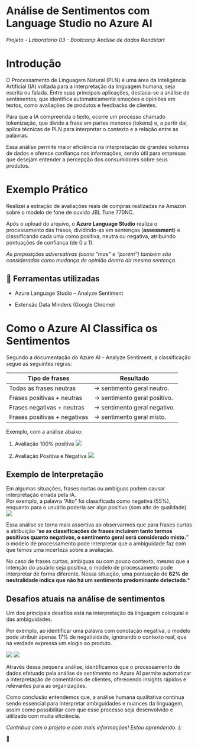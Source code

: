   

# Análise de Sentimentos com Language Studio no Azure AI

*Projeto - Laboratório 03 - Bootcamp Análise de dados Randstart*


 
# Introdução



O Processamento de Linguagem Natural (PLN) é uma área da Inteligência Artificial (IA) voltada para a interpretação da linguagem humana, seja escrita ou falada. Entre suas principais aplicações, destaca-se a análise de sentimentos, que identifica automaticamente emoções e opiniões em textos, como avaliações de produtos e feedbacks de clientes.

Para que a IA compreenda o texto, ocorre um processo chamado tokenização, que divide a frase em partes menores (tokens) e, a partir daí, aplica técnicas de PLN para interpretar o contexto e a relação entre as palavras.

Essa análise permite maior eficiência na interpretação de grandes volumes de dados e oferece confiança nas informações, sendo útil para empresas que desejam entender a percepção dos consumidores sobre seus produtos.

  

# Exemplo Prático


Realizei a extração de avaliações reais de compras realizadas na Amazon sobre o modelo de fone de ouvido JBL Tune 770NC.

Após o upload do arquivo, o **Azure Language Studio** realiza o processamento das frases, dividindo-as em sentenças (**assessment**) e classificando cada uma como positiva, neutra ou negativa, atribuindo pontuações de confiança (de 0 a 1).

*As preposições adversativas (como “mas” e “porém”) também são consideradas como mudança de opinião dentro da mesma sentença.*

 

## :wrench: Ferramentas utilizadas

- Azure Language Studio – Analyze Sentiment

- Extensão Data Minders (Google Chrome)

  

# Como o Azure AI Classifica os Sentimentos

  

Segundo a documentação do Azure AI – Analyze Sentiment, a classificação segue as seguintes regras:

|Tipo de frases   |Resultado  |
|----------------------------|----------------------------|
|Todas as frases neutras     |→ sentimento geral neutro.  |
|Frases positivas + neutras  |→ sentimento geral positivo.|
|Frases negativas + neutras  |→ sentimento geral negativo.|
|Frases positivas + negativas|→ sentimento geral misto.   |

Exemplo, com a análise abaixo:
1. Avaliação 100% positiva
**![](https://lh7-rt.googleusercontent.com/docsz/AD_4nXe58nwIh43QGJRaC61QOB8twF0d7QIJFU0Bsa-sLtDX9BrJpbPtjyNLzh5GFH5FJVTvZpJ29UKPqs_k0wT7xd0dIa6k3Hs4Rtld-s6EHr-jHC9Zrvphrzd2CJ1dpv8rlVGTgp1ajw?key=LaiN8D1EoBxk780zGWZF8w)**

2. Avaliação Positiva e Negativa
**![](https://lh7-rt.googleusercontent.com/docsz/AD_4nXeaY29M2NdrLtxTxPtKB3xkqixQI3VjbHaJelpRMRVAanl4xCYYkF8FYyHAF0lHvvG2QgYIJGd-lSuuwKkS2Rp6HhH4Z9jhxMwVXZe9TYRvlJTDU4SHOOGP3hR_h3z4sJb8liHIUQ?key=LaiN8D1EoBxk780zGWZF8w)**

## Exemplo de Interpretação

Em algumas situações, frases curtas ou ambíguas podem causar interpretação errada pela IA.  
Por exemplo, a palavra “Alto” foi classificada como negativa (55%), enquanto para o usuário poderia ser algo positivo (som alto de qualidade).
**![](https://lh7-rt.googleusercontent.com/docsz/AD_4nXe-F54-3BcOE_DnIF4pZrAcv6fCZdACpRYzgaEwj6Mf2oetCYKCHfqw5E5sGmEdhRCZ9tVRLsvqMrdM0ziXwjHBplbvCb9JSv_Y7LFLsMTF6_9LhSsWhv0FzfR2OkCUkiPCH1jPmA?key=LaiN8D1EoBxk780zGWZF8w)**

Essa análise se torna mais assertiva ao observarmos que para frases curtas a atribuição “**se as classificações de frases incluírem tanto termos positivos quanto negativos, o sentimento geral será considerado misto.**” o modelo de processamento pode interpretar que a ambiguidade faz com que temos uma incerteza sobre a avaliação.

No caso de frases curtas, ambíguas ou com pouco contexto, mesmo que a intenção do usuário seja positiva, o modelo de processamento pode interpretar de forma diferente. Nessa situação, uma pontuação de **62% de neutralidade indica que não há um sentimento predominante detectado**.*

## **Desafios atuais na análise de sentimentos**

Um dos principais desafios está na interpretação da linguagem coloquial e das ambiguidades.

Por exemplo, ao identificar uma palavra com conotação negativa, o modelo pode atribuir apenas 17% de negatividade, ignorando o contexto real, que na verdade expressa um elogio ao produto.

**![](https://lh7-rt.googleusercontent.com/docsz/AD_4nXdxhgY4oC4zZXB3jiNWDmsNJFpHRevbum8xpxZr-36BGnlv7xUF4pZ8QXAnqOsLk1LvKFYV6iP8DEcVXalQLPRszv66-N4zxQFSMYPE-HzNAH-s7ISNXgZsLGXsfCGX2eCZv_i_gw?key=LaiN8D1EoBxk780zGWZF8w)**
**![](https://lh7-rt.googleusercontent.com/docsz/AD_4nXdEtXDGtcBfxhGGJNY2E-MqkiHkGVb9QgNHwbkgh_rZlSU8lwG5y9pG10uyfN5WdYxtGVnRIUQo3u4e0j3Q-Y6ieinJHNlNkhXQYPcI2xniMhrU57EbnrU_In5xQxfAedHECaJygA?key=LaiN8D1EoBxk780zGWZF8w)**

Através dessa pequena análise, identificamos que o processamento de dados efetuado pela análise de sentimento no Azure AI permite automatizar a interpretação de comentários de clientes, oferecendo insights rápidos e relevantes para as organizações.

Como conclusão entendemos que, a análise humana qualitativa continua sendo essencial para interpretar ambiguidades e nuances da linguagem, assim como possibilitar com que esse processo seja desenvolvido e utilizado com muita eficiência. 

*Contribua com o projeto e com mais informações! Estou aprendendo. (:*

:punch:
